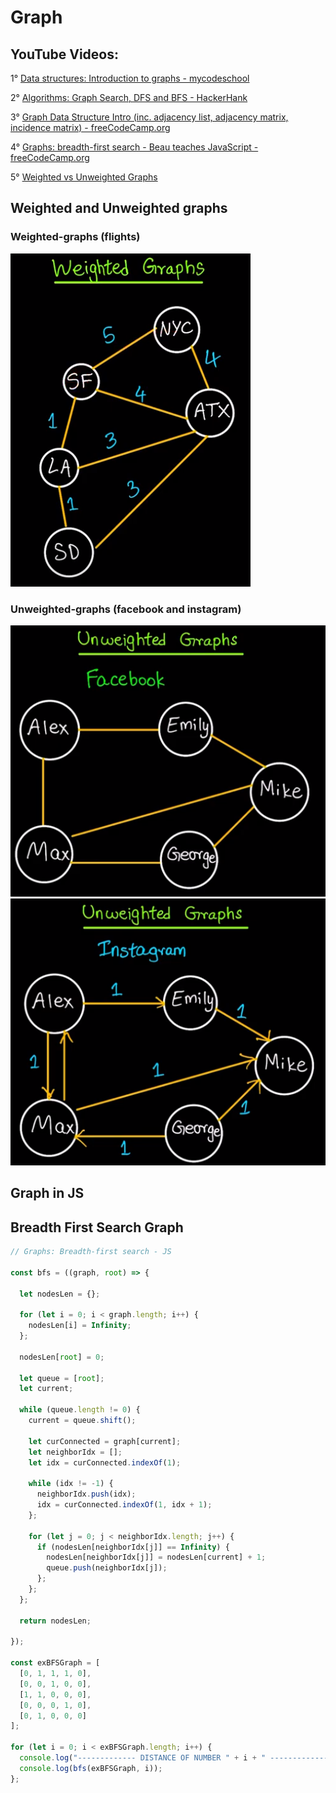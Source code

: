 # Graph

## YouTube Videos:

1° [Data structures: Introduction to graphs - mycodeschool](https://www.youtube.com/watch?v=gXgEDyodOJU)

2° [Algorithms: Graph Search, DFS and BFS - HackerHank](https://www.youtube.com/watch?v=zaBhtODEL0w)

3° [Graph Data Structure Intro (inc. adjacency list, adjacency matrix, incidence matrix) - freeCodeCamp.org](https://www.youtube.com/watch?v=DBRW8nwZV-g&list=PLWKjhJtqVAbkso-IbgiiP48n-O-JQA9PJ&index=11)

4° [Graphs: breadth-first search - Beau teaches JavaScript - freeCodeCamp.org](https://www.youtube.com/watch?v=wu0ckYkltus&list=PLWKjhJtqVAbkso-IbgiiP48n-O-JQA9PJ&index=12)

5° [Weighted vs Unweighted Graphs](https://www.youtube.com/watch?v=cMijJ2C1TiI&t)

## Weighted and Unweighted graphs

### Weighted-graphs (flights)
![weighted graphs](../../images/weighted-graphs.png)

### Unweighted-graphs (facebook and instagram)
![facebook unweighted graphs](../../images/facebook-unweighted-graphs.png)
![instagram unweighted graphs](../../images/instagram-unweighted-graphs.png)

## Graph in JS

## Breadth First Search Graph

```JavaScript
// Graphs: Breadth-first search - JS

const bfs = ((graph, root) => {

  let nodesLen = {};

  for (let i = 0; i < graph.length; i++) {
    nodesLen[i] = Infinity;
  };

  nodesLen[root] = 0;

  let queue = [root];
  let current;

  while (queue.length != 0) {
    current = queue.shift();

    let curConnected = graph[current];
    let neighborIdx = [];
    let idx = curConnected.indexOf(1);

    while (idx != -1) {
      neighborIdx.push(idx);
      idx = curConnected.indexOf(1, idx + 1);
    };

    for (let j = 0; j < neighborIdx.length; j++) {
      if (nodesLen[neighborIdx[j]] == Infinity) {
        nodesLen[neighborIdx[j]] = nodesLen[current] + 1;
        queue.push(neighborIdx[j]);
      };
    };
  };

  return nodesLen;

});

const exBFSGraph = [
  [0, 1, 1, 1, 0],
  [0, 0, 1, 0, 0],
  [1, 1, 0, 0, 0],
  [0, 0, 0, 1, 0],
  [0, 1, 0, 0, 0]
];

for (let i = 0; i < exBFSGraph.length; i++) {
  console.log("------------- DISTANCE OF NUMBER " + i + " -------------");
  console.log(bfs(exBFSGraph, i));
};

```

<!-- #### Depth First Search Graph -->
